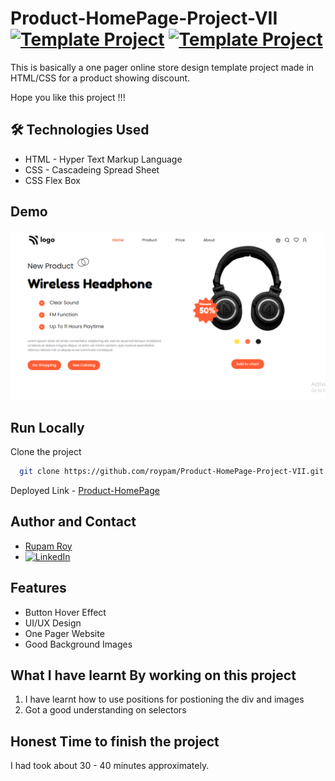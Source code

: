 # Product-HomePage-Project-VII [![Template Project](https://img.shields.io/badge/Template-Project-yellow)](http://www.gnu.org/licenses/agpl-3.0) [![Template Project](https://img.shields.io/badge/Technologies%20-HTML%2FCSS-brightgreen)](http://www.gnu.org/licenses/agpl-3.0)

This is basically a one pager online store design template project made in HTML/CSS for a product showing discount.

Hope you like this project !!!


## 🛠 Technologies Used
  - HTML - Hyper Text Markup Language
  - CSS - Cascadeing Spread Sheet
  - CSS Flex Box

## Demo
<img width="960" alt="" src="https://raw.githubusercontent.com/roypam/Product-HomePage-Project-VII/main/thumbnail.png">

## Run Locally

Clone the project

```bash
  git clone https://github.com/roypam/Product-HomePage-Project-VII.git
```
Deployed Link - 
  [Product-HomePage](https://product-home-page-2022.netlify.app/)

## Author and Contact
- [Rupam Roy](https://www.github.com/roypam)
- [![LinkedIn](https://img.shields.io/badge/LinkedIn-0A66C2?style=for-the-badge&logo=LinkedIn&logoColor=white)](https://www.linkedin.com/in/rupam-roy-931848213/)

## Features

- Button Hover Effect
- UI/UX Design
- One Pager Website
- Good Background Images

## What I have learnt By working on this project
1. I have learnt how to use positions for postioning the div and images 
2. Got a good understanding on selectors

## Honest Time to finish the project

I had took about 30 - 40 minutes approximately.
